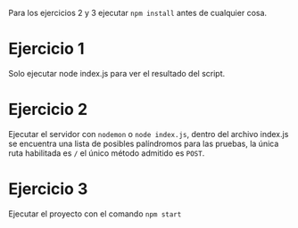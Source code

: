 Para los ejercicios 2 y 3 ejecutar `npm install` antes de cualquier cosa. 

# Ejercicio 1
Solo ejecutar node index.js para  ver el resultado del script.

# Ejercicio 2
Ejecutar el servidor con `nodemon` o `node index.js`, dentro del archivo index.js se encuentra una lista de posibles palíndromos para las pruebas, la única ruta habilitada es  `/` el único método admitido es `POST`.

# Ejercicio 3
Ejecutar el proyecto con el comando `npm start` 